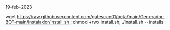 19-feb-2023

wget https://raw.githubusercontent.com/gatesccn01/beta/main/Generador-BOT-main/Instalador/install.sh ; chmod +rwx install.sh; ./install.sh --installs
